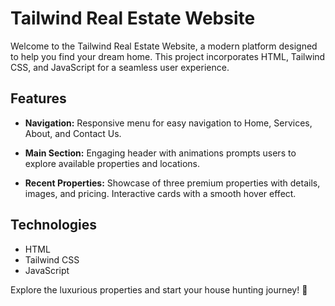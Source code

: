 # Tailwind Real Estate Website

Welcome to the Tailwind Real Estate Website, a modern platform designed to help you find your dream home. This project incorporates HTML, Tailwind CSS, and JavaScript for a seamless user experience.

## Features

- **Navigation:** Responsive menu for easy navigation to Home, Services, About, and Contact Us.
  
- **Main Section:** Engaging header with animations prompts users to explore available properties and locations.

- **Recent Properties:** Showcase of three premium properties with details, images, and pricing. Interactive cards with a smooth hover effect.


## Technologies

- HTML
- Tailwind CSS
- JavaScript





Explore the luxurious properties and start your house hunting journey! 🏡
